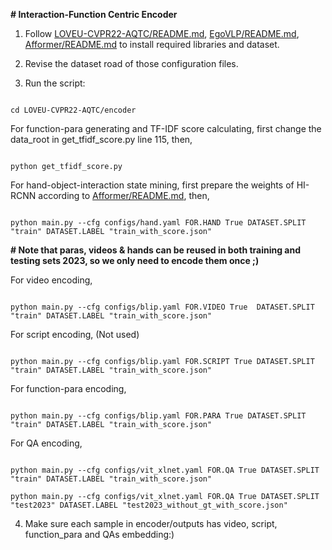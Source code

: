 **# Interaction-Function Centric Encoder**



1. Follow [LOVEU-CVPR22-AQTC/README.md](https://github.com/starsholic/LOVEU-CVPR22-AQTC/blob/main/README.md), [EgoVLP/README.md](https://github.com/showlab/EgoVLP/blob/main/README.md), [Afformer/README.md](https://github.com/showlab/afformer/blob/main/README.md) to install required libraries and dataset.



2. Revise the dataset road of those configuration files.



3. Run the script:


```

cd LOVEU-CVPR22-AQTC/encoder

```



For function-para generating and TF-IDF score calculating, first change the data_root in get_tfidf_score.py line 115, then,


```

python get_tfidf_score.py

```



For hand-object-interaction state mining, first prepare the weights of HI-RCNN according to  [Afformer/README.md](https://github.com/showlab/afformer/blob/main/README.md), then, 


```

python main.py --cfg configs/hand.yaml FOR.HAND True DATASET.SPLIT "train" DATASET.LABEL "train_with_score.json"

```



**#  Note that paras, videos & hands can be reused in both training and testing sets 2023, so we only need to encode them once ;)**

For video encoding, 


```

python main.py --cfg configs/blip.yaml FOR.VIDEO True  DATASET.SPLIT "train" DATASET.LABEL "train_with_score.json"

```



For script encoding, (Not used)


```

python main.py --cfg configs/blip.yaml FOR.SCRIPT True DATASET.SPLIT "train" DATASET.LABEL "train_with_score.json"

```



For function-para encoding,


```

python main.py --cfg configs/blip.yaml FOR.PARA True DATASET.SPLIT "train" DATASET.LABEL "train_with_score.json"

```



For QA encoding,


```

python main.py --cfg configs/vit_xlnet.yaml FOR.QA True DATASET.SPLIT "train" DATASET.LABEL "train_with_score.json"

python main.py --cfg configs/vit_xlnet.yaml FOR.QA True DATASET.SPLIT "test2023" DATASET.LABEL "test2023_without_gt_with_score.json"

```





4. Make sure each sample in encoder/outputs has video, script, function_para and QAs embedding:)